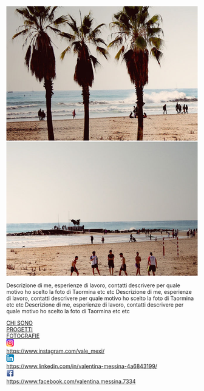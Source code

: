 <!DOCTYPE html>
<html lang='en'>
  <head>
    <meta charset='UTF-8'/>
    <title>Valentina Messina</title>
    <link rel='stylesheet' href='styles.css'/>
  </head>
  <body>
    <div class='menu-container'>
      <div class='menu'>
        <div class='palma'>
          <img src='palma.jpg'/></div>
          <div class='spiaggia'>
            <img src='spiaggia.jpg'/></div>
      </div>
    </div>
<div class='photo-grid-container'>
  <div class='photo-grid'>
    <p>Descrizione di me, esperienze di lavoro, contatti descrivere per quale motivo ho scelto la foto di Taormina etc etc Descrizione di me, esperienze di lavoro, contatti descrivere per quale motivo ho scelto la foto di Taormina etc etc Descrizione di me, esperienze di lavoro, contatti descrivere per quale motivo ho scelto la foto di Taormina etc etc</p></div>
    <div class='chi-sono'>
    <a class='button' href='about-me.html'>CHI SONO</a></div>
  <div class='progetti'>
    <a class='button' href='progetti-start2impact.html'>PROGETTI</a></div>
  <div class='fotografie'>
    <a class='button' href='photography-lover.html'>FOTOGRAFIE</a></div>
</div>
<div class='footer'>
  <div class='footer-item'></div>
  <div class='icona'>
    <img src='icona.jpg'/>
      </div>
        <div class='instagram'>
          <a href='https://www.instagram.com/vale_mexi/'target='_blank'>https://www.instagram.com/vale_mexi/</a>
  </div>
  <div class='icona3'>
    <img src='icona3.png'/>
      </div>
  <div class='linkedin'>
    <a href='https://www.linkedin.com/in/valentina-messina-4a6843199/'target='_blank'>https://www.linkedin.com/in/valentina-messina-4a6843199/</a>
    </div>
  <div class='icona2'>
    <img src='icona2.png'/>
      </div>
      <div class='facebook'>
        <a href='https://www.facebook.com/valentina.messina.7334'target='_blank'>https://www.facebook.com/valentina.messina.7334</a>
  </div>
</div>
  </body>
</html>
